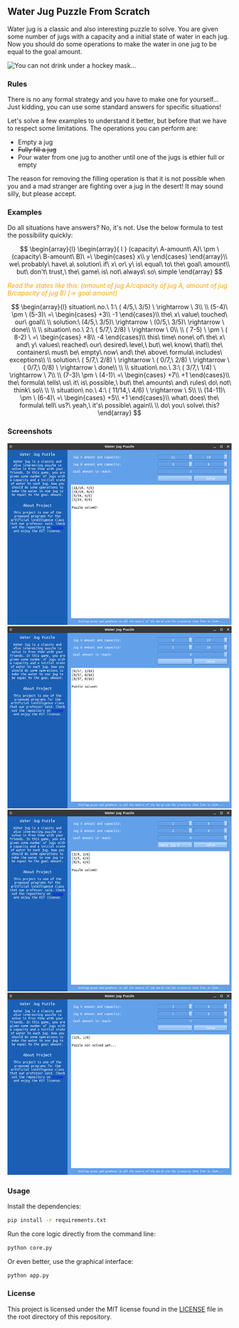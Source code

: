 ## Water Jug Puzzle From Scratch

Water jug is a classic and also interesting puzzle to solve. You are given some number of jugs with a capacity and a initial state of water in each jug. Now you should do some operations to make the water in one jug to be equal to the goal amount.

![You can not drink under a hockey mask...](https://media.giphy.com/media/3oKIPaVO4VEyVnjsuk/giphy.gif)

### Rules

There is no any formal strategy and you have to make one for yourself... Just kidding, you can use some standard answers for specific situations!

Let's solve a few examples to understand it better, but before that we have to respect some limitations. The operations you can perform are:

- Empty a jug
- <s>Fully fill a jug</s>
- Pour water from one jug to another until one of the jugs is ethier full or empty

The reason for removing the filling operation is that it is not possible when you and a mad stranger are fighting over a jug in the desert! It may sound silly, but please accept.

### Examples

Do all situations have answers? No, it's not. Use the below formula to test the possibility quickly:

$$
\begin{array}{l}
\begin{array}{ l }
(capacity\ A-amount\ A)\ \pm \ (capacity\ B-amount\ B)\ =\ \begin{cases}
x\\
y
\end{cases}
\end{array}\\
we\ probably\ have\ a\ solution\ if\ x\ or\ y\ is\ equal\ to\ the\ goal\ amount\\
but\ don't\ trust,\ the\ game\ is\ not\ always\ so\ simple
\end{array}
$$

<span style="color:orange"><i>Read the states like this: (amount of jug A/capacity of jug A, amount of jug B/capacity of jug B) [-> goal amount]</i></span>

$$
\begin{array}{l}
situation\ no.\ 1:\ ( 4/5,\ 3/5) \ \rightarrow \ 3\\
\\
(5-4)\ \pm \ (5-3)\ =\ \begin{cases}
+3\\
-1
\end{cases}\\
the\ x\ value\ touched\ our\ goal\\
\\
solution:\ (4/5,\ 3/5)\ \rightarrow \ (0/5,\ 3/5)\ \rightarrow \ done\\
\\
\\
situation\ no.\ 2:\ ( 5/7,\ 2/8) \ \rightarrow \ 0\\
\\
( 7-5) \ \pm \ ( 8-2) \ =\ \begin{cases}
+8\\
-4
\end{cases}\\
this\ time\ none\ of\ the\ x\ and\ y\ values\ ​​reached\ our\ desired\ level,\ but\ we\ know\ that\\
the\ containers\ must\ be\ empty\ now\ and\ the\ above\ formula\ includes\ exceptions\\
\\
solution:\ ( 5/7,\ 2/8) \ \rightarrow \ ( 0/7,\ 2/8) \ \rightarrow \ ( 0/7,\ 0/8) \ \rightarrow \ done\\
\\
\\
situation\ no.\ 3:\ ( 3/7,\ 1/4) \ \rightarrow \ 7\\
\\
(7-3)\ \pm \ (4-1)\ =\ \begin{cases}
+7\\
+1
\end{cases}\\
the\ formula\ tells\ us\ it\ is\ possible,\ but\ the\ amounts\ and\ rules\ ​​do\ not\ think\ so\\
\\
\\
situation\ no.\ 4:\ ( 11/14,\ 4/6) \ \rightarrow \ 5\\
\\
(14-11)\ \pm \ (6-4)\ =\ \begin{cases}
+5\\
+1
\end{cases}\\
what\ does\ the\ formula\ tell\ us?\ yeah,\ it's\ possible\ again\\
\\
do\ you\ solve\ this?
\end{array}
$$

### Screenshots

![Solved puzzle with default values.](screenshots/solved-puzzle.png)
![Another solved puzzle with huge jugs.](screenshots/solved-puzzle-with-huge-jugs.png)
![Manually solved puzzle.](screenshots/manually-solved-puzzle.png)
![And a unsolved puzzle...](screenshots/unsolved-puzzle.png)

### Usage

Install the dependencies:

```bash
pip install -r requirements.txt
```

Run the core logic directly from the command line:

```bash
python core.py
```

Or even better, use the graphical interface:

```bash
python app.py
```

### License

This project is licensed under the MIT license found in the [LICENSE](LICENSE) file in the root directory of this repository.
